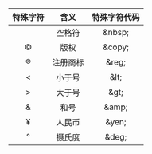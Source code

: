 | 特殊字符 |   含义   | 特殊字符代码 |
| :------: | :------: | :----------: |
|          |  空格符  |   \&nbsp;    |
|  &copy;  |   版权   |   \&copy;    |
|  &reg;   | 注册商标 |    \&reg;    |
|   &lt;   |  小于号  |    \&lt;     |
|   &gt;   |  大于号  |    \&gt;     |
|  &amp;   |   和号   |    \&amp;    |
|  &yen;   |  人民币  |    \&yen;    |
|  &deg;   |  摄氏度  |    \&deg;    |

